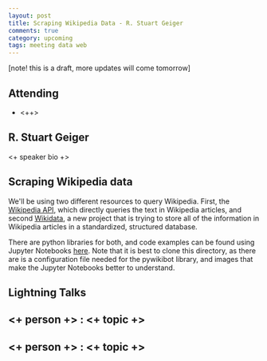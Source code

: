 ```yaml
---
layout: post
title: Scraping Wikipedia Data - R. Stuart Geiger
comments: true
category: upcoming
tags: meeting data web
---
```


[note! this is a draft, more updates will come tomorrow]
## Attending

- <++>


## R. Stuart Geiger

<+ speaker bio +> 

## Scraping Wikipedia data

We'll be using two different resources to query Wikipedia. First, the [Wikipedia API](https://www.mediawiki.org/wiki/API:Main_page), which directly queries the text in Wikipedia articles, and second [Wikidata](https://www.wikidata.org/wiki/Wikidata:Main_Page), a new project that is trying to store all of the information in Wikipedia articles in a standardized, structured database.

There are python libraries for both, and code examples can be found using Jupyter Notebooks [here](https://github.com/thehackerwithin/berkeley/blob/master/scraping_wikipedia/). Note that it is best to clone this directory, as there are is a configuration file needed for the pywikibot library, and images that make the Jupyter Notebooks better to understand.

## Lightning Talks 

## <+ person +> : <+ topic +>

## <+ person +> : <+ topic +>


[code]: https://github.com/thehackerwithin/berkeley/tree/master/topic "Code Examples" 
